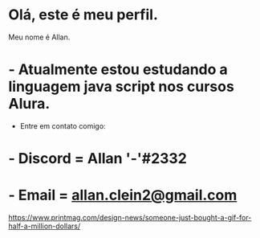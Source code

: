 # Olá, este é meu perfil.

Meu nome é Allan.

# - Atualmente estou estudando a linguagem java script nos cursos Alura.

- Entre em contato comigo:
# - Discord = Allan '-'#2332
# - Email = allan.clein2@gmail.com

https://www.printmag.com/design-news/someone-just-bought-a-gif-for-half-a-million-dollars/
